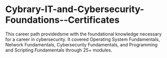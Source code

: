 # Cybrary-IT-and-Cybersecurity-Foundations--Certificates
This career path providedsme with the foundational knowledge necessary for a career in cybersecurity. It covered Operating System Fundamentals, Network Fundamentals, Cybersecurity Fundamentals, and Programming and Scripting Fundamentals through 25+ modules.
